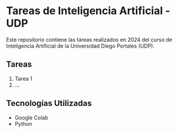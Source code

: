 # Tareas de Inteligencia Artificial - UDP
Este repositorio contiene las tareas realizados en 2024 del curso de Inteligencia Artificial de la Universidad Diego Portales (UDP).
## Tareas
1. Tarea 1
2. ...
## Tecnologías Utilizadas
- Google Colab
- Python
